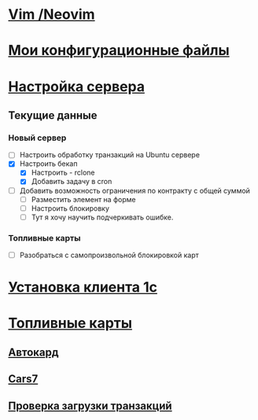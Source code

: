# [Vim /Neovim](vim/Readme.md)

# [Мои конфигурационные файлы](config-files.md)

# [Настройка сервера](server_setup.md)

## Текущие данные
### Новый сервер
- [ ] Настроить обработку транзакций на Ubuntu сервере
- [X] Настроить бекап
  - [X] Настроить - rclone
  - [X] Добавить задачу в cron
- [ ] Добавить возможность ограничения по контракту с общей суммой
  - [ ] Разместить элемент на форме
  - [ ] Настроить блокировку
  - [ ] Тут я хочу научить подчеркивать ошибке.
### Топливные карты 
- [ ] Разобраться с самопроизвольной блокировкой карт
### 

# [Установка клиента 1с](1c_client_install.md)

# [Топливные карты](fuelCards.md)

## [Автокард](task/autocard_task.md)
## [Cars7](/task/cars7.md)
## [Проверка загрузки транзакций](/checktr.md)

